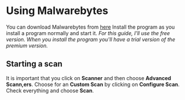 # Using Malwarebytes #
You can download Malwarebytes from [here](http://www.malwarebytes.com/mwb-download/)
Install the program as you install a program normally and start it.
*For this guide, I'll use the free version. When you install the program you'll have a trial version of the premium version.*
## Starting a scan ##
It is important that you click on **Scanner** and then choose **Advanced Scann,ers**.
Choose for an **Custom Scan** by clicking on **Configure Scan**. Check everything and choose **Scan**.
